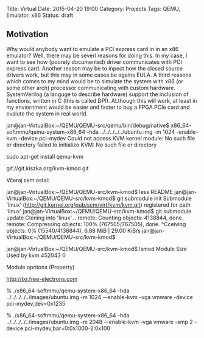 Title: Virtual 
Date: 2015-04-20 19:00
Category: Projects
Tags: QEMU, Emulator, x86
Status: draft


Motivation
-----------
Why would anybody want to emulate a PCI express card in in an x86 emulator? Well,
there may be severl reasons for doing this. In my case, I want to see how 
(poorely documented) driver communicates with PCI express card. Another reason may
be to inpect how the closed source drivers work, but this may in some cases be
agains EULA. A third reasons which comes to my mind would be to simulate the system
with x86 (or some other arch) processor communicating with custom hardware. 
SystemVerilog (a languge to describe hardware) support the inclusion of functions,
written in C (this is called DPI). ALthough this will work, at least in my enviornment
would be easier and faster to buy a FPGA PCIe card and evalute the system in real world.



jan@jan-VirtualBox:~/QEMU/QEMU-src/qemu/bin/debug/native$ x86_64-softmmu/qemu-system-x86_64 -hda ../../../../../ubuntu.img -m 1024 -enable-kvm -device pci-mydev 
Could not access KVM kernel module: No such file or directory
failed to initialize KVM: No such file or directory


sudo apt-get install qemu-kvm

git://git.kiszka.org/kvm-kmod.git


Včeraj sem ostal:

jan@jan-VirtualBox:~/QEMU/QEMU-src/kvm-kmod$ less README 
jan@jan-VirtualBox:~/QEMU/QEMU-src/kvm-kmod$ git submodule init
Submodule 'linux' (http://git.kernel.org/pub/scm/virt/kvm/kvm.git) registered for path 'linux'
jan@jan-VirtualBox:~/QEMU/QEMU-src/kvm-kmod$ git submodule update
Cloning into 'linux'...
remote: Counting objects: 4138844, done.
remote: Compressing objects: 100% (767505/767505), done.
^Cceiving objects:   0% (15540/4138844), 6.88 MiB | 29.00 KiB/s
jan@jan-VirtualBox:~/QEMU/QEMU-src/kvm-kmod$ 





jan@jan-VirtualBox:~/QEMU/QEMU-src/kvm-kmod$ lsmod
Module                  Size  Used by
kvm                   452043  0 


Module opritons (Property)

http://lxr.free-electrons.com


 % ./x86_64-softmmu/qemu-system-x86_64 -hda ../../../../../images/ubuntu.img -m 1024 --enable-kvm -vga vmware -device pci-mydev,dev=0x1235


 % ./x86_64-softmmu/qemu-system-x86_64 -hda ../../../../../images/ubuntu.img -m 2048 --enable-kvm -vga vmware -smp 2 -device pci-mydev,bar=0:0x1000-2:0x100

